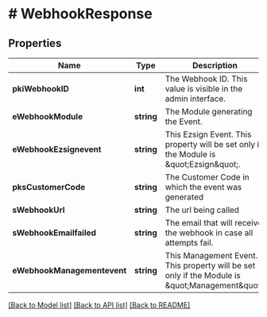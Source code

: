 # # WebhookResponse

## Properties

Name | Type | Description | Notes
------------ | ------------- | ------------- | -------------
**pkiWebhookID** | **int** | The Webhook ID. This value is visible in the admin interface. |
**eWebhookModule** | **string** | The Module generating the Event. |
**eWebhookEzsignevent** | **string** | This Ezsign Event. This property will be set only if the Module is \&quot;Ezsign\&quot;. | [optional]
**pksCustomerCode** | **string** | The Customer Code in which the event was generated |
**sWebhookUrl** | **string** | The url being called |
**sWebhookEmailfailed** | **string** | The email that will receive the webhook in case all attempts fail. |
**eWebhookManagementevent** | **string** | This Management Event. This property will be set only if the Module is \&quot;Management\&quot;. | [optional]

[[Back to Model list]](../../README.md#models) [[Back to API list]](../../README.md#endpoints) [[Back to README]](../../README.md)
